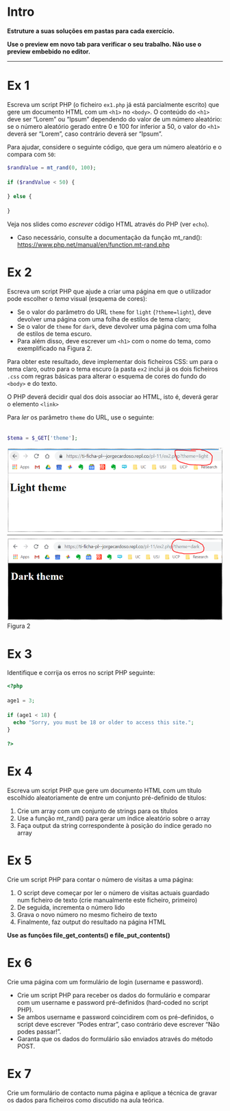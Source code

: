 # Intro


__Estruture a suas soluções em pastas para cada exercício.__

__Use o preview em novo tab para verificar o seu trabalho. Não use o preview embebido no editor.__

--------

# Ex 1

Escreva um script PHP (o ficheiro `ex1.php` já está parcialmente escrito) que gere um documento HTML com um `<h1>` no `<body>`. O conteúdo do `<h1>` deve ser “Lorem” ou “Ipsum” dependendo do valor de um número aleatório: se o número aleatório gerado entre 0 e 100 for inferior a 50, o valor do `<h1>` deverá ser “Lorem”, caso contrário deverá ser “Ipsum”.

Para ajudar, considere o seguinte código, que gera um número aleatório e o compara com `50`: 

```php
$randValue = mt_rand(0, 100);

if ($randValue < 50) {
  
} else {
  
}

```

Veja nos slides como _escrever_ código HTML através do PHP (ver `echo`).

* Caso necessário, consulte a documentação da função mt_rand(): https://www.php.net/manual/en/function.mt-rand.php

# Ex 2
Escreva um script PHP que ajude a criar uma página em que o utilizador pode escolher o _tema_ visual (esquema de cores):

* Se o valor do parâmetro do URL `theme` for `light` (`?theme=light`), deve devolver uma página com uma folha de estilos de tema claro;
* Se o valor de `theme` for `dark`, deve devolver uma página com uma folha de estilos de tema escuro.
* Para além disso, deve escrever um `<h1>` com o nome do tema, como exemplificado na Figura 2.

  
Para obter este resultado, deve implementar dois ficheiros CSS: um para o tema claro, outro para o tema escuro (a pasta `ex2` inclui já os dois ficheiros `.css` com regras básicas para alterar o esquema de cores do fundo do `<body>` e do texto. 

O PHP deverá decidir qual dos dois associar ao HTML, isto é, deverá gerar o elemento `<link>`

Para *ler* os parâmetro `theme` do URL, use o seguinte:
```php

$tema = $_GET['theme'];

```

![Figura 2](assets/fig2.png)
Figura 2

# Ex 3
Identifique e corrija os erros no script PHP seguinte:
```php
<?php

age1 = 3;

if (age1 < 18) {
  echo "Sorry, you must be 18 or older to access this site.";
}

?>
```

# Ex 4
Escreva um script PHP que gere um documento HTML com um título escolhido aleatoriamente de entre um conjunto pré-definido de títulos:

1. Crie um array com um conjunto de strings para os títulos
2. Use a função mt_rand() para gerar um índice aleatório sobre o array
3. Faça output da string correspondente à posição do índice gerado no array


# Ex 5
Crie um script PHP para contar o número de visitas a uma página:
1. O script deve começar por ler o número de visitas actuais guardado num ficheiro de texto (crie manualmente este ficheiro, primeiro)
2. De seguida, incrementa o número lido
3. Grava o novo número no mesmo ficheiro de texto
4. Finalmente, faz output do resultado na página HTML



**Use as funções file_get_contents() e file_put_contents()** 

# Ex 6
Crie uma página com um formulário de login (username e password). 
* Crie um script PHP para receber os dados do formulário e comparar com um username e password pré-definidos (hard-coded no script PHP).
* Se ambos username e password coincidirem com os pré-definidos, o script deve escrever “Podes entrar”, caso contrário deve escrever “Não podes passar!”.
* Garanta que os dados do formulário são enviados através do método POST.

# Ex 7
Crie um formulário de contacto numa página e aplique a técnica de gravar os dados para ficheiros como discutido na aula teórica.
